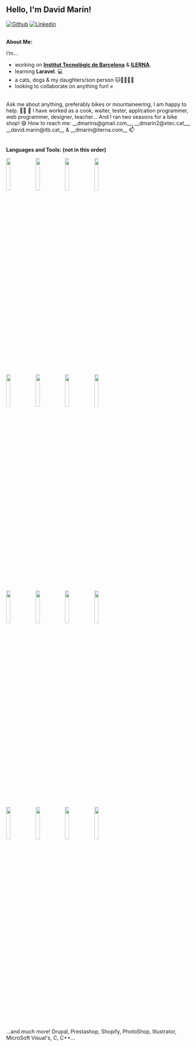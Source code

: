 ## Hello, I'm David Marín!

<!-- Your badges
You can use the website to generate badges: https://shields.io/
-->

[![Github](https://img.shields.io/badge/-Github-000?style=flat&logo=Github&logoColor=white)](https://github.com/Walter-Hartwell-White)
[![Linkedin](https://img.shields.io/badge/-LinkedIn-blue?style=flat&logo=Linkedin&logoColor=white)](https://www.linkedin.com/in/david-mar%C3%ADn-salvador-0118b832/)
<br /><br />


**About Me:**

I’m...
- working on __[Institut Tecnològic de Barcelona](https://itb.cat/)__ & __[ILERNA]([https://itb.cat/](https://www.ilerna.es/fp-barcelona/?utm_source=adwords&utm_medium=cpc&utm_campaign=Centro_Captaci%C3%B3n_Barcelona_Search_Brand&gad_source=1&gclid=Cj0KCQjw9Km3BhDjARIsAGUb4nzt0GrMgJNYpjptB_qHc1E45sGowAVXH2EZnTf8t0b0urIoNOB0wq0aAphEEALw_wcB))__.
- learning __Laravel__. 💻
- a cats, dogs & my daughters/son person 🐱🐶👧👦👧
- looking to collaborate on anything fun! ✊
<br />
Ask me about anything, preferably bikes or mountaineering, I am happy to help. 🚴‍♂️ 🌄
I have worked as a cook, waiter, tester, application programmer, web programmer, designer, teacher... And I ran two seasons for a bike shop! 😅
How to reach me: __dmarins@gmail.com__, __dmarin2@xtec.cat__, __david.marin@itb.cat__ & __dmarin@ilerna.com__ 📫
<br /><br />

**Languages and Tools: (not in this order)**
<p>
  <code><img width="15%" src="https://www.vectorlogo.zone/logos/w3_html5/w3_html5-ar21.svg"></code>
  <code><img width="15%" src="https://www.vectorlogo.zone/logos/w3_css/w3_css-ar21.svg"></code>
  <code><img width="15%" src="https://www.vectorlogo.zone/logos/php/php-ar21.svg"></code>
  <code><img width="15%" src="https://www.vectorlogo.zone/logos/yiiframework/yiiframework-ar21.svg"></code>
  <br />
  <code><img width="15%" src="https://www.vectorlogo.zone/logos/javascript/javascript-ar21.svg"></code>
  <code><img width="15%" src="https://www.vectorlogo.zone/logos/kotlinlang/kotlinlang-ar21.svg"></code>
  <code><img width="15%" src="https://www.vectorlogo.zone/logos/nodejs/nodejs-ar21.svg"></code>
  <code><img width="15%" src="https://www.vectorlogo.zone/logos/expressjs/expressjs-ar21.svg"></code>
  <br />
  <code><img width="15%" src="https://www.vectorlogo.zone/logos/getbootstrap/getbootstrap-ar21.svg"></code>
  <code><img width="15%" src="https://www.vectorlogo.zone/logos/jquery/jquery-ar21.svg"></code>
  <code><img width="15%" src="https://www.vectorlogo.zone/logos/mysql/mysql-ar21.svg"></code>
  <code><img width="15%" src="https://www.vectorlogo.zone/logos/sqlite/sqlite-ar21.svg"></code>
  <br />
  <code><img width="15%" src="https://www.vectorlogo.zone/logos/git-scm/git-scm-ar21.svg"></code>
  <code><img width="15%" src="https://www.vectorlogo.zone/logos/docker/docker-ar21.svg"></code>
  <code><img width="15%" src="https://www.vectorlogo.zone/logos/apache/apache-ar21.svg"></code>
  <code><img width="15%" src="https://www.vectorlogo.zone/logos/wordpress/wordpress-ar21.svg"></code>
</p>
...and much more! Drupal, Prestashop, Shopify, PhotoShop, Illustrator, MicroSoft Visual's, C, C++...
